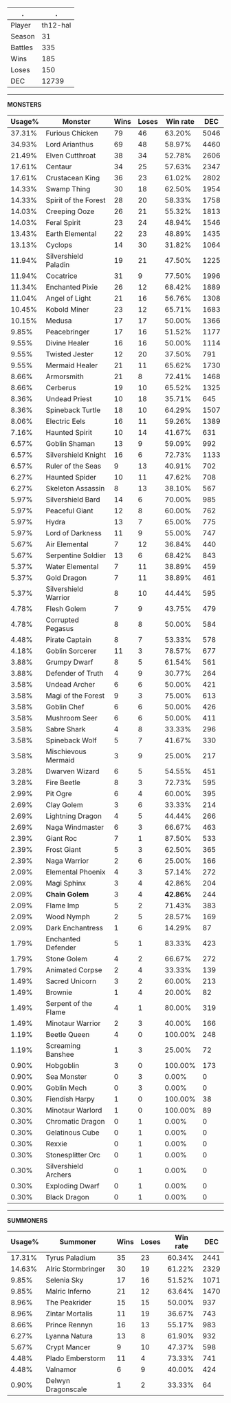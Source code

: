 .|.
|-|-
Player|th12-hal
Season|31
Battles|335
Wins|185
Loses|150
DEC|12739

---
**MONSTERS**

Usage%|Monster|Wins|Loses|Win rate|DEC|
-|-|-|-|-|-|
37.31%|Furious Chicken|79|46|63.20%|5046|
34.93%|Lord Arianthus|69|48|58.97%|4460|
21.49%|Elven Cutthroat|38|34|52.78%|2606|
17.61%|Centaur|34|25|57.63%|2347|
17.61%|Crustacean King|36|23|61.02%|2802|
14.33%|Swamp Thing|30|18|62.50%|1954|
14.33%|Spirit of the Forest|28|20|58.33%|1758|
14.03%|Creeping Ooze|26|21|55.32%|1813|
14.03%|Feral Spirit|23|24|48.94%|1546|
13.43%|Earth Elemental|22|23|48.89%|1435|
13.13%|Cyclops|14|30|31.82%|1064|
11.94%|Silvershield Paladin|19|21|47.50%|1225|
11.94%|Cocatrice|31|9|77.50%|1996|
11.34%|Enchanted Pixie|26|12|68.42%|1889|
11.04%|Angel of Light|21|16|56.76%|1308|
10.45%|Kobold Miner|23|12|65.71%|1683|
10.15%|Medusa|17|17|50.00%|1366|
9.85%|Peacebringer|17|16|51.52%|1177|
9.55%|Divine Healer|16|16|50.00%|1114|
9.55%|Twisted Jester|12|20|37.50%|791|
9.55%|Mermaid Healer|21|11|65.62%|1730|
8.66%|Armorsmith|21|8|72.41%|1468|
8.66%|Cerberus|19|10|65.52%|1325|
8.36%|Undead Priest|10|18|35.71%|645|
8.36%|Spineback Turtle|18|10|64.29%|1507|
8.06%|Electric Eels|16|11|59.26%|1389|
7.16%|Haunted Spirit|10|14|41.67%|631|
6.57%|Goblin Shaman|13|9|59.09%|992|
6.57%|Silvershield Knight|16|6|72.73%|1133|
6.57%|Ruler of the Seas|9|13|40.91%|702|
6.27%|Haunted Spider|10|11|47.62%|708|
6.27%|Skeleton Assassin|8|13|38.10%|567|
5.97%|Silvershield Bard|14|6|70.00%|985|
5.97%|Peaceful Giant|12|8|60.00%|762|
5.97%|Hydra|13|7|65.00%|775|
5.97%|Lord of Darkness|11|9|55.00%|747|
5.67%|Air Elemental|7|12|36.84%|440|
5.67%|Serpentine Soldier|13|6|68.42%|843|
5.37%|Water Elemental|7|11|38.89%|459|
5.37%|Gold Dragon|7|11|38.89%|461|
5.37%|Silvershield Warrior|8|10|44.44%|595|
4.78%|Flesh Golem|7|9|43.75%|479|
4.78%|Corrupted Pegasus|8|8|50.00%|584|
4.48%|Pirate Captain|8|7|53.33%|578|
4.18%|Goblin Sorcerer|11|3|78.57%|677|
3.88%|Grumpy Dwarf|8|5|61.54%|561|
3.88%|Defender of Truth|4|9|30.77%|264|
3.58%|Undead Archer|6|6|50.00%|421|
3.58%|Magi of the Forest|9|3|75.00%|613|
3.58%|Goblin Chef|6|6|50.00%|426|
3.58%|Mushroom Seer|6|6|50.00%|411|
3.58%|Sabre Shark|4|8|33.33%|296|
3.58%|Spineback Wolf|5|7|41.67%|330|
3.58%|Mischievous Mermaid|3|9|25.00%|217|
3.28%|Dwarven Wizard|6|5|54.55%|451|
3.28%|Fire Beetle|8|3|72.73%|595|
2.99%|Pit Ogre|6|4|60.00%|395|
2.69%|Clay Golem|3|6|33.33%|214|
2.69%|Lightning Dragon|4|5|44.44%|266|
2.69%|Naga Windmaster|6|3|66.67%|463|
2.39%|Giant Roc|7|1|87.50%|533|
2.39%|Frost Giant|5|3|62.50%|365|
2.39%|Naga Warrior|2|6|25.00%|166|
2.09%|Elemental Phoenix|4|3|57.14%|272|
2.09%|Magi Sphinx|3|4|42.86%|204|
2.09%|**Chain Golem**|3|4|**42.86%**|244|
2.09%|Flame Imp|5|2|71.43%|383|
2.09%|Wood Nymph|2|5|28.57%|169|
2.09%|Dark Enchantress|1|6|14.29%|87|
1.79%|Enchanted Defender|5|1|83.33%|423|
1.79%|Stone Golem|4|2|66.67%|272|
1.79%|Animated Corpse|2|4|33.33%|139|
1.49%|Sacred Unicorn|3|2|60.00%|213|
1.49%|Brownie|1|4|20.00%|82|
1.49%|Serpent of the Flame|4|1|80.00%|319|
1.49%|Minotaur Warrior|2|3|40.00%|166|
1.19%|Beetle Queen|4|0|100.00%|248|
1.19%|Screaming Banshee|1|3|25.00%|72|
0.90%|Hobgoblin|3|0|100.00%|173|
0.90%|Sea Monster|0|3|0.00%|0|
0.90%|Goblin Mech|0|3|0.00%|0|
0.30%|Fiendish Harpy|1|0|100.00%|38|
0.30%|Minotaur Warlord|1|0|100.00%|89|
0.30%|Chromatic Dragon|0|1|0.00%|0|
0.30%|Gelatinous Cube|0|1|0.00%|0|
0.30%|Rexxie|0|1|0.00%|0|
0.30%|Stonesplitter Orc|0|1|0.00%|0|
0.30%|Silvershield Archers|0|1|0.00%|0|
0.30%|Exploding Dwarf|0|1|0.00%|0|
0.30%|Black Dragon|0|1|0.00%|0|

---
**SUMMONERS**

Usage%|Summoner|Wins|Loses|Win rate|DEC|
-|-|-|-|-|-|
17.31%|Tyrus Paladium|35|23|60.34%|2441|
14.63%|Alric Stormbringer|30|19|61.22%|2329|
9.85%|Selenia Sky|17|16|51.52%|1071|
9.85%|Malric Inferno|21|12|63.64%|1470|
8.96%|The Peakrider|15|15|50.00%|937|
8.96%|Zintar Mortalis|11|19|36.67%|743|
8.66%|Prince Rennyn|16|13|55.17%|983|
6.27%|Lyanna Natura|13|8|61.90%|932|
5.67%|Crypt Mancer|9|10|47.37%|598|
4.48%|Plado Emberstorm|11|4|73.33%|741|
4.48%|Valnamor|6|9|40.00%|424|
0.90%|Delwyn Dragonscale|1|2|33.33%|64|
